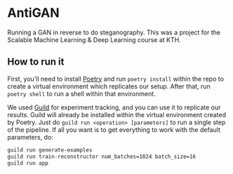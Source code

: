 # AntiGAN

Running a GAN in reverse to do steganography. This was a project for the Scalable Machine Learning & Deep Learning course at KTH.

## How to run it

First, you'll need to install [Poetry](https://python-poetry.org/) and run `poetry install` within the repo to create a virtual environment which replicates our setup. After that, run `poetry shell` to run a shell within that environment.

We used [Guild](https://guild.ai/) for experiment tracking, and you can use it to replicate our results. Guild will already be installed within the virtual environment created by Poetry. Just do `guild run <operation> [parameters]` to run a single step of the pipeline. If all you want is to get everything to work with the default parameters, do:

```sh
guild run generate-examples
guild run train-reconstructor num_batches=1024 batch_size=16
guild run app
```
